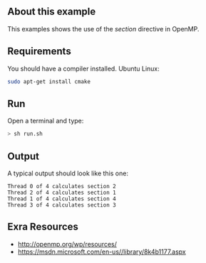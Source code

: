 ## About this example

This examples shows the use of the _section_ directive in OpenMP.

## Requirements

You should have a compiler installed. Ubuntu Linux:

```bash
sudo apt-get install cmake
```

## Run

Open a terminal and type:

```bash
> sh run.sh
```

## Output

A typical output should look like this one:

```
Thread 0 of 4 calculates section 2
Thread 2 of 4 calculates section 1
Thread 1 of 4 calculates section 4
Thread 3 of 4 calculates section 3
```

## Exra Resources

* http://openmp.org/wp/resources/
* https://msdn.microsoft.com/en-us//library/8k4b1177.aspx


